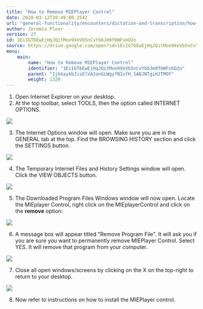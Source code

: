 ```yaml
---
title: "How to Remove MIEPlayer Control"
date: 2020-03-12T20:49:00.254Z
url: "general-functionality/encounters/dictation-and-transcription/how-to-remove-mieplayer-control.html"
author: Jeremia Ploor
version: 27
id: 1EiIGT6EwEjHqJQitMoe9XeVb5nCvYbbJm9fOWFsbQ2o
source: https://drive.google.com/open?id=1EiIGT6EwEjHqJQitMoe9XeVb5nCvYbbJm9fOWFsbQ2o
menu:
    main:
        name: "How to Remove MIEPlayer Control"
        identifier: "1EiIGT6EwEjHqJQitMoe9XeVb5nCvYbbJm9fOWFsbQ2o"
        parent: "1jkkaykbJisElVA3anGLWgyfNIofH_SABJNTgiH2TMOY"
        weight: 1320
---
```

1. Open Internet Explorer on your desktop.
2. At the top toolbar, select TOOLS, then the option called INTERNET OPTIONS.



![](../../../external_files/93252d485abb41de64c6b984c3b4dddf.png)



3. The Internet Options window will open. Make sure you are in the GENERAL tab at the top. Find the BROWSING HISTORY section and click the SETTINGS button.



![](../../../external_files/68c5f84e9848e87642c2e7ace25984b8.png)



4. The Temporary Internet Files and History Settings window will open. Click the VIEW OBJECTS button.



![](../../../external_files/a5f1bceba0e4f9bff2c8d8f09908c7fb.png)



5. The Downloaded Program Files Windows window will now open. Locate the MIEplayer Control, right click on the MIEplayerControl and click on the <strong>remove</strong> option:



![](../../../external_files/63dee6232a9bb42a38ebfb0a1058c548.png)



6. A message box will appear titled "Remove Program File". It will ask you if you are sure you want to permanently remove MIEPlayer Control. Select YES. It will remove that program from your computer.



![](../../../external_files/6a1118a997ebfdaa02cdd43e437e739c.png)



7. Close all open windows/screens by clicking on the X on the top-right to return to your desktop.



![](../../../external_files/34a230da8615995388ef32b3ed11c7d0.png)



8. Now refer to instructions on how to install the MIEPlayer control.

